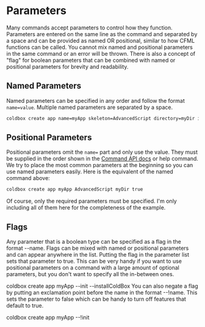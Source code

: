 # Parameters

Many commands accept parameters to control how they function. Parameters are entered on the same line as the command and separated by a space and can be provided as named OR positional, similar to how CFML functions can be called. You cannot mix named and positional parameters in the same command or an error will be thrown. There is also a concept of "flag" for boolean parameters that can be combined with named or positional parameters for brevity and readability.

## Named Parameters
Named parameters can be specified in any order and follow the format `name=value`. Multiple named parameters are separated by a space.

```bash
coldbox create app name=myApp skeleton=AdvancedScript directory=myDir init=true
```

## Positional Parameters
Positional parameters omit the `name=` part and only use the value. They must be supplied in the order shown in the [Command API docs](http://apidocs.ortussolutions.com/commandbox/current) or help command. We try to place the most common parameters at the beginning so you can use named parameters easily.  Here is the equivalent of the named command above:

```bash
coldbox create app myApp AdvancedScript myDir true
```

Of course, only the required parameters must be specified. I'm only including all of them here for the completeness of the example.

## Flags
Any parameter that is a boolean type can be specified as a flag in the format --name. Flags can be mixed with named or positional parameters and can appear anywhere in the list. Putting the flag in the parameter list sets that parameter to true. This can be very handy if you want to use positional parameters on a command with a large amount of optional parameters, but you don't want to specify all the in-between ones.

coldbox create app myApp --init --installColdBox
You can also negate a flag by putting an exclamation point before the name in the format --!name. This sets the parameter to false which can be handy to turn off features that default to true.

coldbox create app myApp --!init